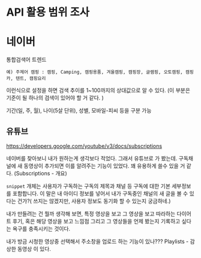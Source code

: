 # API 활용 범위 조사

# 네이버

통합검색어 트렌드 

```
예) 주제어 캠핑 : 캠핑, Camping, 캠핑용품, 겨울캠핑, 캠핑장, 글램핑, 오토캠핑, 캠핑카, 텐트, 캠핑요리
```

이런식으로 설정을 하면 검색 추이를 1~100까지의 상대값으로 알 수 있다. (이 부분은 기준이 될 하나의 검색이 있어야 할 거 같다. )

기간(일, 주, 월), 나이(5살 단위), 성별, 모바일-피씨 등을 구분 가능 

## 유튜브

https://developers.google.com/youtube/v3/docs/subscriptions

네이버를 찾아보니 내가 원하는게 생각보다 적었다. 그래서 유튜브로 가 봤는데. 구독채널에 새 동영상이 추가되면 이를 알려주는 기능이 있었다. 꽤 유용하게 쓸수 있을 거 같다. (Subscriptions - 개요)

`snippet` 개체는 사용자가 구독하는 구독의 제목과 채널 등 구독에 대한 기본 세부정보를 포함합니다. 이 말은 내 아이디 정보를 넣어서 내가 구독중인 채널의 새 글을 볼 수 있다는 건가?( 쓰지는 않겠지만, 사용자 정보도 동기화 할 수 있는지 궁금하네.)

내가 만들려는 건 뭘까 생각해 보면, 특정 영상을 보고 그 영상을 보고 따라하는 다이어트 후기, 혹은 해당 영상을 보고 느낌점 그리고 그 영상들을 언제 봤는지 기록하고 싶다는 욕구를 충족시키는 것이다. 

내가 방금 시청한 영상중 선택해서 주소창을 업로드 하는 기능이 있나??? Playlists - 감상한 동영상 이 있다. 

